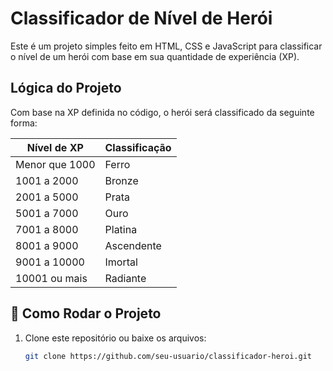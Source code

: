 # Classificador de Nível de Herói

Este é um projeto simples feito em HTML, CSS e JavaScript para classificar o nível de um herói com base em sua quantidade de experiência (XP).

## Lógica do Projeto

Com base na XP definida no código, o herói será classificado da seguinte forma:

| Nível de XP        | Classificação |
|--------------------|---------------|
| Menor que 1000     | Ferro         |
| 1001 a 2000        | Bronze        |
| 2001 a 5000        | Prata         |
| 5001 a 7000        | Ouro          |
| 7001 a 8000        | Platina       |
| 8001 a 9000        | Ascendente    |
| 9001 a 10000       | Imortal       |
| 10001 ou mais      | Radiante      |

## 🚀 Como Rodar o Projeto

1. Clone este repositório ou baixe os arquivos:
   ```bash
   git clone https://github.com/seu-usuario/classificador-heroi.git
